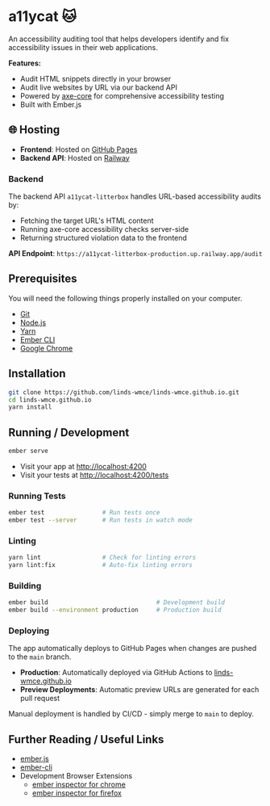 # a11ycat 🐱

An accessibility auditing tool that helps developers identify and fix accessibility issues in their web applications. 

**Features:**
- Audit HTML snippets directly in your browser
- Audit live websites by URL via our backend API
- Powered by [axe-core](https://github.com/dequelabs/axe-core) for comprehensive accessibility testing
- Built with Ember.js

## 🌐 Hosting

- **Frontend**: Hosted on [GitHub Pages](https://linds-wmce.github.io/)
- **Backend API**: Hosted on [Railway](https://a11ycat-litterbox-production.up.railway.app)

### Backend
The backend API `a11ycat-litterbox` handles URL-based accessibility audits by:
- Fetching the target URL's HTML content
- Running axe-core accessibility checks server-side
- Returning structured violation data to the frontend

**API Endpoint**: `https://a11ycat-litterbox-production.up.railway.app/audit`

## Prerequisites

You will need the following things properly installed on your computer.

- [Git](https://git-scm.com/)
- [Node.js](https://nodejs.org/)
- [Yarn](https://yarnpkg.com/)
- [Ember CLI](https://ember-cli.com/)
- [Google Chrome](https://google.com/chrome/)

## Installation

```bash
git clone https://github.com/linds-wmce/linds-wmce.github.io.git
cd linds-wmce.github.io
yarn install
```

## Running / Development

```bash
ember serve
```

- Visit your app at [http://localhost:4200](http://localhost:4200)
- Visit your tests at [http://localhost:4200/tests](http://localhost:4200/tests)

### Running Tests

```bash
ember test                # Run tests once
ember test --server       # Run tests in watch mode
```

### Linting

```bash
yarn lint                 # Check for linting errors
yarn lint:fix             # Auto-fix linting errors
```

### Building

```bash
ember build                              # Development build
ember build --environment production     # Production build
```

### Deploying

The app automatically deploys to GitHub Pages when changes are pushed to the `main` branch.

- **Production**: Automatically deployed via GitHub Actions to [linds-wmce.github.io](https://linds-wmce.github.io/)
- **Preview Deployments**: Automatic preview URLs are generated for each pull request

Manual deployment is handled by CI/CD - simply merge to `main` to deploy.

## Further Reading / Useful Links

- [ember.js](https://emberjs.com/)
- [ember-cli](https://ember-cli.com/)
- Development Browser Extensions
  - [ember inspector for chrome](https://chrome.google.com/webstore/detail/ember-inspector/bmdblncegkenkacieihfhpjfppoconhi)
  - [ember inspector for firefox](https://addons.mozilla.org/en-US/firefox/addon/ember-inspector/)
